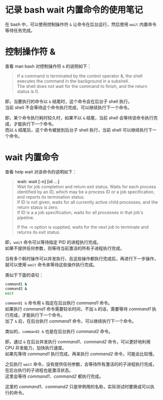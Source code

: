 # 记录 bash wait 内置命令的使用笔记

在 bash 中，可以使用控制操作符 `&` 让命令在后台运行，然后使用 `wait` 内置命令等待任务完成。

# 控制操作符 &
查看 man bash 对控制操作符 `&` 的说明如下：
> If a command is terminated by the control operator &, the shell executes the command in the background in a subshell.  
> The shell does not wait for the command to finish, and the return status is 0.

即，当要执行的命令以 `&` 结尾时，这个命令会在后台子 shell 执行。  
当前 shell 不会等待这个命令执行完成，可以继续执行下一个命令。

即，某个命令执行耗时较久时，如果不以 `&` 结尾，当前 shell 会等待该命令执行完成，才能执行下一个命令。  
而以 `&` 结尾后，这个命令被放到后台子 shell 执行，当前 shell 可以继续执行下一个命令。

# wait 内置命令
查看 help wait 对该命令的说明如下：
> **wait: wait [-n] [id ...]**  
> Wait for job completion and return exit status.
> Waits for each process identified by an ID, which may be a process ID or a job specification, and reports its termination status.   
> If ID is not given, waits for all currently active child processes, and the return status is zero.  
> If ID is a a job specification, waits for all processes in that job's pipeline.
>
> If the -n option is supplied, waits for the next job to terminate and returns its exit status.

即，`wait` 命令可以等待指定 PID 的进程执行完成。  
如果不提供任何参数，则等待当前激活的所有子进程执行完成。

当有多个耗时操作可以并发执行，且这些操作都执行完成后，再进行下一步操作，就可以使用 `wait` 命令来等待这些操作执行完成。

类似于下面的语句：
```bash
command1 &
command2 &
wait
```
`command1 &` 命令用 `&` 指定在后台执行 *command1* 命令。  
如果执行 *command1* 命令需要较长时间，不加 `&` 的话，需要等待 *command1* 执行完成，才能执行下一个命令。  
加了 `&` 后，在后台执行 *command1* 命令，可以继续执行下一个命令。

类似的，`command2 &` 也是在后台执行 *command2* 命令。

即，通过 `&` 在后台并发执行 *command1*、*command2* 命令，可以更好地利用 CPU 并发能力，加快执行速度。  
如果先等待 *command1* 执行完成，再来执行 *command2* 命令，可能会比较慢。

之后执行 `wait` 命令，没有提供任何参数，会等待所有激活的的子进程执行完成，在后台执行的子进程也是激活状态。  
这里会等待 *command1*、*command2* 都执行完成。

这里的 *command1*、*command2* 只是举例用的名称，实际测试时要换成可以执行的命令。
